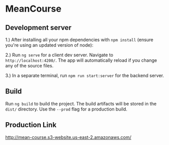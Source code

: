 # MeanCourse

## Development server
1.) After installing all your npm dependencies with `npm install` (ensure you're using an updated version of node):

2.) Run `ng serve` for a client dev server. Navigate to `http://localhost:4200/`. The app will automatically reload if you change any of the source files.

3.) In a separate terminal, run `npm run start:server` for the backend server.

## Build

Run `ng build` to build the project. The build artifacts will be stored in the `dist/` directory. Use the `--prod` flag for a production build.

## Production Link
http://mean-course.s3-website.us-east-2.amazonaws.com/
